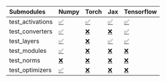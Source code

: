 | Submodules       | Numpy                                                                                                                           | Torch                                                                                                                           | Jax                                                                                                                             | Tensorflow                                                                                                                      |
|:-----------------|:--------------------------------------------------------------------------------------------------------------------------------|:--------------------------------------------------------------------------------------------------------------------------------|:--------------------------------------------------------------------------------------------------------------------------------|:--------------------------------------------------------------------------------------------------------------------------------|
| test_activations | <a href="https://github.com/unifyai/ivy/runs/7825120011?check_suite_focus=true" rel="noopener noreferrer" target="_blank">✅</a> | <a href="https://github.com/unifyai/ivy/runs/7825120262?check_suite_focus=true" rel="noopener noreferrer" target="_blank">✅</a> | <a href="https://github.com/unifyai/ivy/runs/7825120491?check_suite_focus=true" rel="noopener noreferrer" target="_blank">✅</a> | <a href="https://github.com/unifyai/ivy/runs/7825120777?check_suite_focus=true" rel="noopener noreferrer" target="_blank">✅</a> |
| test_converters  | <a href="https://github.com/unifyai/ivy/runs/7825120049?check_suite_focus=true" rel="noopener noreferrer" target="_blank">✅</a> | <a href="https://github.com/unifyai/ivy/runs/7825120295?check_suite_focus=true" rel="noopener noreferrer" target="_blank">❌</a> | <a href="https://github.com/unifyai/ivy/runs/7825120536?check_suite_focus=true" rel="noopener noreferrer" target="_blank">❌</a> | <a href="https://github.com/unifyai/ivy/runs/7825120825?check_suite_focus=true" rel="noopener noreferrer" target="_blank">✅</a> |
| test_layers      | <a href="https://github.com/unifyai/ivy/runs/7825120103?check_suite_focus=true" rel="noopener noreferrer" target="_blank">✅</a> | <a href="https://github.com/unifyai/ivy/runs/7825120353?check_suite_focus=true" rel="noopener noreferrer" target="_blank">❌</a> | <a href="https://github.com/unifyai/ivy/runs/7825120596?check_suite_focus=true" rel="noopener noreferrer" target="_blank">✅</a> | <a href="https://github.com/unifyai/ivy/runs/7825120849?check_suite_focus=true" rel="noopener noreferrer" target="_blank">✅</a> |
| test_modules     | <a href="https://github.com/unifyai/ivy/runs/7825120140?check_suite_focus=true" rel="noopener noreferrer" target="_blank">✅</a> | <a href="https://github.com/unifyai/ivy/runs/7825120386?check_suite_focus=true" rel="noopener noreferrer" target="_blank">❌</a> | <a href="https://github.com/unifyai/ivy/runs/7825120646?check_suite_focus=true" rel="noopener noreferrer" target="_blank">❌</a> | <a href="https://github.com/unifyai/ivy/runs/7825120884?check_suite_focus=true" rel="noopener noreferrer" target="_blank">❌</a> |
| test_norms       | <a href="https://github.com/unifyai/ivy/runs/7825120188?check_suite_focus=true" rel="noopener noreferrer" target="_blank">❌</a> | <a href="https://github.com/unifyai/ivy/runs/7825120419?check_suite_focus=true" rel="noopener noreferrer" target="_blank">❌</a> | <a href="https://github.com/unifyai/ivy/runs/7825120688?check_suite_focus=true" rel="noopener noreferrer" target="_blank">❌</a> | <a href="https://github.com/unifyai/ivy/runs/7825120926?check_suite_focus=true" rel="noopener noreferrer" target="_blank">❌</a> |
| test_optimizers  | <a href="https://github.com/unifyai/ivy/runs/7825120220?check_suite_focus=true" rel="noopener noreferrer" target="_blank">✅</a> | <a href="https://github.com/unifyai/ivy/runs/7825120448?check_suite_focus=true" rel="noopener noreferrer" target="_blank">❌</a> | <a href="https://github.com/unifyai/ivy/runs/7825120736?check_suite_focus=true" rel="noopener noreferrer" target="_blank">❌</a> | <a href="https://github.com/unifyai/ivy/runs/7825120955?check_suite_focus=true" rel="noopener noreferrer" target="_blank">❌</a> |